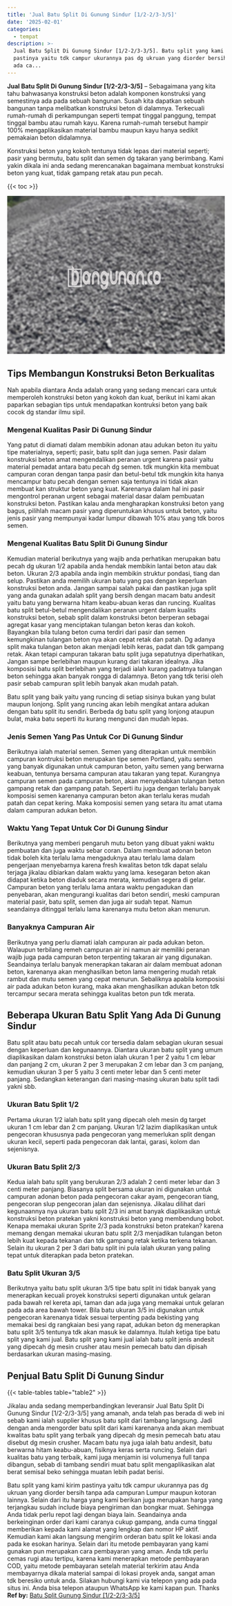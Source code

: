 ```yaml
---
title: 'Jual Batu Split Di Gunung Sindur [1/2-2/3-3/5]'
date: '2025-02-01'
categories:
  - tempat
description: >-
  Jual Batu Split Di Gunung Sindur [1/2-2/3-3/5]. Batu split yang kami kirim
  pastinya yaitu tdk campur ukurannya pas dg ukruan yang diorder bersih tanpa
  ada ca...
---
```


**Jual Batu Split Di Gunung Sindur \[1/2-2/3-3/5\]** – Sebagaimana yang kita tahu bahwasanya konstruksi beton adalah komponen konstruksi yang semestinya ada pada sebuah bangunan. Susah kita dapatkan sebuah bangunan tanpa melibatkan konstruksi beton di dalamnya. Terkecuali rumah-rumah di perkampungan seperti tempat tinggal panggung, tempat tinggal bambu atau rumah kayu. Karena rumah-rumah tersebut hampir 100% mengaplikasikan material bambu maupun kayu hanya sedikit pemakaian beton didalamnya.

Konstruksi beton yang kokoh tentunya tidak lepas dari material seperti; pasir yang bermutu, batu split dan semen dg takaran yang berimbang. Kami yakin dikala ini anda sedang merencanakan bagaimana membuat konstruksi beton yang kuat, tidak gampang retak atau pun pecah.

{{< toc >}}

![Jual Batu Split Di Gunung Sindur [1/2-2/3-3/5]](/images/jual-batu-split-10.png)

## Tips Membangun Konstruksi Beton Berkualitas

Nah apabila diantara Anda adalah orang yang sedang mencari cara untuk memperoleh konstruksi beton yang kokoh dan kuat, berikut ini kami akan paparkan sebagian tips untuk mendapatkan kontruksi beton yang baik cocok dg standar ilmu sipil.

### Mengenal Kualitas Pasir Di Gunung Sindur

Yang patut di diamati dalam membikin adonan atau adukan beton itu yaitu tipe materialnya, seperti; pasir, batu split dan juga semen. Pasir dalam konstruksi beton amat mengendalikan peranan urgent karena pasir yaitu material pemadat antara batu pecah dg semen. tdk mungkin kita membuat campuran coran dengan tanpa pasir dan betul-betul tdk mungkin kita hanya mencampur batu pecah dengan semen saja tentunya ini tidak akan membuat kan struktur beton yang kuat. Karenanya dalam hal ini pasir mengontrol peranan urgent sebagai material dasar dalam pembuatan konstruksi beton. Pastikan kalau anda mengharapkan konstruksi beton yang bagus, pilihlah macam pasir yang diperuntukan khusus untuk beton, yaitu jenis pasir yang mempunyai kadar lumpur dibawah 10% atau yang tdk boros semen.

### Mengenal Kualitas Batu Split Di Gunung Sindur

Kemudian material berikutnya yang wajib anda perhatikan merupakan batu pecah dg ukuran 1/2 apabila anda hendak membikin lantai beton atau dak beton. Ukuran 2/3 apabila anda ingin membikin struktur pondasi, tiang dan selup. Pastikan anda memilih ukuran batu yang pas dengan keperluan konstruksi beton anda. Jangan sampai salah pakai dan pastikan juga split yang anda gunakan adalah split yang bersih dengan macam batu andesit yaitu batu yang berwarna hitam keabu-abuan keras dan runcing. Kualitas batu split betul-betul mengendalikan peranan urgent dalam kualits konstruksi beton, sebab split dalam konstruksi beton berperan sebagai agregat kasar yang menciptakan tulangan beton keras dan kokoh. Bayangkan bila tulang beton cuma terdiri dari pasir dan semen kemungkinan tulangan beton nya akan cepat retak dan patah. Dg adanya split maka tulangan beton akan menjadi lebih keras, padat dan tdk gampang retak. Akan tetapi campuran takaran batu split juga sepatutnya diperhatikan, Jangan sampe berlebihan maupun kurang dari takaran idealnya. Jika komposisi batu split berlebihan yang terjadi ialah kurang padatnya tulangan beton sehingga akan banyak rongga di dalamnya. Beton yang tdk terisi oleh pasir sebab campuran split lebih banyak akan mudah patah.

Batu split yang baik yaitu yang runcing di setiap sisinya bukan yang bulat maupun lonjong. Split yang runcing akan lebih mengikat antara adukan dengan batu split itu sendiri. Berbeda dg batu split yang lonjong ataupun bulat, maka batu seperti itu kurang mengunci dan mudah lepas.

### Jenis Semen Yang Pas Untuk Cor Di Gunung Sindur

Berikutnya ialah material semen. Semen yang diterapkan untuk membikin campuran kontruksi beton merupakan tipe semen Portland, yaitu semen yang banyak digunakan untuk campuran beton, yaitu semen yang berwarna keabuan, tentunya bersama campuran atau takaran yang tepat. Kurangnya campuran semen pada campuran beton, akan menyebabkan tulangan beton gampang retak dan gampang patah. Seperti itu juga dengan terlalu banyak komposisi semen karenanya campuran beton akan terlalu keras mudah patah dan cepat kering. Maka komposisi semen yang setara itu amat utama dalam campuran adukan beton.

### Waktu Yang Tepat Untuk Cor Di Gunung Sindur

Berikutnya yang memberi pengaruh mutu beton yang dibuat yakni waktu pembuatan dan juga waktu sebar coran. Dalam membuat adonan beton tidak boleh kita terlalu lama mengaduknya atau terlalu lama dalam pengerjaan menyebarnya karena fresh kwalitas beton tdk dapat selalu terjaga jikalau dibiarkan dalam waktu yang lama. kesegaran beton akan didapat ketika beton diaduk secara merata, kemudian segera di gelar. Campuran beton yang terlalu lama antara waktu pengadukan dan penyebaran, akan mengurangi kualitas dari beton sendiri, meski campuran material pasir, batu split, semen dan juga air sudah tepat. Namun seandainya ditinggal terlalu lama karenanya mutu beton akan menurun.

### Banyaknya Campuran Air

Berikutnya yang perlu diamati ialah campuran air pada adukan beton. Walaupun terbilang remeh campuran air ini namun air memiliki peranan wajib juga pada campuran beton terpenting takaran air yang digunakan. Seandainya terlalu banyak menerapkan takaran air dalam membuat adonan beton, karenanya akan menghasilkan beton lama mengering mudah retak rambut dan mutu semen yang cepat menurun. Sebaliknya apabila komposisi air pada adukan beton kurang, maka akan menghasilkan adukan beton tdk tercampur secara merata sehingga kualitas beton pun tdk merata.

## Beberapa Ukuran Batu Split Yang Ada Di Gunung Sindur

Batu split atau batu pecah untuk cor tersedia dalam sebagian ukuran sesuai dengan keperluan dan kegunaannya. Diantara ukuran batu split yang umum diaplikasikan dalam konstruksi beton ialah ukuran 1 per 2 yaitu 1 cm lebar dan panjang 2 cm, ukuran 2 per 3 merupakan 2 cm lebar dan 3 cm panjang, kemudian ukuran 3 per 5 yaitu 3 centi meter lebar dan 5 centi meter panjang. Sedangkan keterangan dari masing-masing ukuran batu split tadi yakni sbb.

### Ukuran Batu Split 1/2

Pertama ukuran 1/2 ialah batu split yang dipecah oleh mesin dg target ukuran 1 cm lebar dan 2 cm panjang. Ukuran 1/2 lazim diaplikasikan untuk pengecoran khususnya pada pengecoran yang memerlukan split dengan ukuran kecil, seperti pada pengecoran dak lantai, garasi, kolom dan sejenisnya.

### Ukuran Batu Split 2/3

Kedua ialah batu split yang berukuran 2/3 adalah 2 centi meter lebar dan 3 centi meter panjang. Biasanya split bersama ukuran ini digunakan untuk campuran adonan beton pada pengecoran cakar ayam, pengecoran tiang, pengecoran slup pengecoran jalan dan sejenisnya. Jikalau dilihat dari kegunaannya nya ukuran batu split 2/3 ini amat banyak diaplikasikan untuk konstruksi beton pratekan yakni konstruksi beton yang membendung bobot. Kenapa memakai ukuran Sprite 2/3 pada konstruksi beton pratekan? karena memang dengan memakai ukuran batu split 2/3 menjadikan tulangan beton lebih kuat kepada tekanan dan tdk gampang retak ketika terkena tekanan. Selain itu ukuran 2 per 3 dari batu split ini pula ialah ukuran yang paling tepat untuk diterapkan pada beton pratekan.

### Batu Split Ukuran 3/5

Berikutnya yaitu batu split ukuran 3/5 tipe batu split ini tidak banyak yang menerapkan kecuali proyek konstruksi seperti digunakan untuk gelaran pada bawah rel kereta api, taman dan ada juga yang memakai untuk gelaran pada ada area bawah tower. Bila batu ukuran 3/5 ini digunakan untuk pengecoran karenanya tidak sesuai terpenting pada bekisting yang memakai besi dg rangkaian besi yang rapat, adukan beton dg menerapkan batu split 3/5 tentunya tdk akan masuk ke dalamnya. Itulah ketiga tipe batu split yang kami jual. Batu split yang kami jual ialah batu split jenis andesit yang dipecah dg mesin crusher atau mesin pemecah batu dan dipisah berdasarkan ukuran masing-masing.

## Penjual Batu Split Di Gunung Sindur

{{< table-tables table="table2" >}}

Jikalau anda sedang memperbandingkan leveransir Jual Batu Split Di Gunung Sindur \[1/2-2/3-3/5\] yang amanah, anda telah pas berada di web ini sebab kami ialah supplier khusus batu split dari tambang langsung. Jadi dengan anda mengorder batu split dari kami karenanya anda akan membuat kwalitas batu split yang terbaik yang dipecah dg mesin pemecah batu atau disebut dg mesin crusher. Macam batu nya juga ialah batu andesit, batu berwarna hitam keabu-abuan, fisiknya keras serta runcing. Selain dari kualitas batu yang terbaik, kami juga menjamin isi volumenya full tanpa dibangun, sebab di tambang sendiri muat batu split mengaplikasikan alat berat semisal beko sehingga muatan lebih padat berisi.

Batu split yang kami kirim pastinya yaitu tdk campur ukurannya pas dg ukruan yang diorder bersih tanpa ada campuran Lumpur maupun kotoran lainnya. Selain dari itu harga yang kami berikan juga merupakan harga yang terjangkau sudah include biaya pengiriman dan bongkar muat. Sehingga Anda tidak perlu repot lagi dengan biaya lain. Seandainya anda berkeinginan order dari kami caranya cukup gampang, anda cuma tinggal memberikan kepada kami alamat yang lengkap dan nomor HP aktif. Kemudian kami akan langsung mengirim orderan batu split ke lokasi anda pada ke esokan harinya. Selain dari itu metode pembayaran yang kami gunakan pun merupakan cara pembayaran yang aman. Anda tdk perlu cemas rugi atau tertipu, karena kami menerapkan metode pembayaran COD, yaitu metode pembayaran setelah material terkirim atau Anda membayarnya dikala material sampai di lokasi proyek anda, sangat aman tdk beresiko untuk anda. Silakan hubungi kami via telepon yang ada pada situs ini. Anda bisa telepon ataupun WhatsApp ke kami kapan pun. Thanks
**Ref by:** [Batu Split Gunung Sindur [1/2-2/3-3/5]](https://id.wikipedia.org/wiki/Batu)
